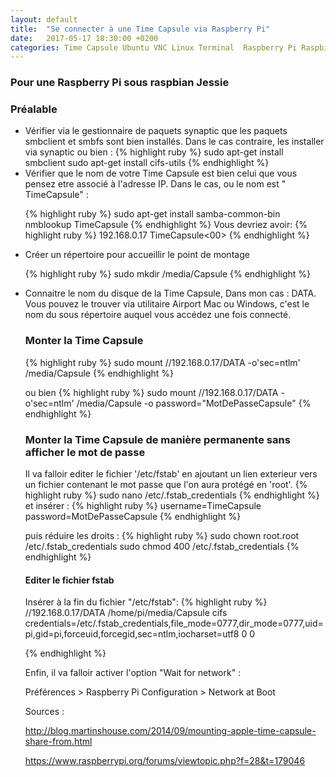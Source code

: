 ```yaml
---
layout: default
title:  "Se connecter à une Time Capsule via Raspberry Pi"
date:   2017-05-17 18:30:00 +0200
categories: Time Capsule Ubuntu VNC Linux Terminal  Raspberry Pi Raspbian 8
---
```


<h3>Pour une Raspberry Pi sous raspbian Jessie</h3>

<h3>Préalable</h3>
<ul>
<li>Vérifier via le gestionnaire de paquets synaptic que les paquets smbclient et smbfs sont bien installés.
Dans le cas contraire, les installer via synaptic ou bien :
{% highlight ruby %}
sudo apt-get install smbclient
sudo apt-get install cifs-utils
{% endhighlight %}

</li>
<li>Vérifier que le nom de votre Time Capsule est bien celui que vous pensez etre associé à l'adresse IP. Dans le cas, ou le nom est " TimeCapsule" :

{% highlight ruby %}
sudo apt-get install samba-common-bin
nmblookup TimeCapsule
{% endhighlight %}
Vous devriez avoir: 
{% highlight ruby %}
192.168.0.17 TimeCapsule<00>
{% endhighlight %}
</li>

<li>Créer un répertoire pour accueillir le point de montage

{% highlight ruby %}
sudo mkdir /media/Capsule
{% endhighlight %}
</li>

<li>Connaitre le nom du disque de la Time Capsule, Dans mon cas : DATA. Vous pouvez le trouver via utilitaire Airport Mac ou Windows, c'est le nom du sous répertoire auquel vous accédez une fois connecté.
</li>


<h3>Monter la Time Capsule</h3>

{% highlight ruby %}
sudo mount //192.168.0.17/DATA -o'sec=ntlm' /media/Capsule
{% endhighlight %}

ou bien 
{% highlight ruby %}
sudo mount //192.168.0.17/DATA -o'sec=ntlm' /media/Capsule -o password="MotDePasseCapsule"
{% endhighlight %}




<h3> Monter la Time Capsule de manière permanente sans afficher le mot de passe </h3>


Il va falloir editer le fichier '/etc/fstab' en ajoutant un lien exterieur vers un fichier contenant le mot passe que l'on aura protégé en 'root'.
{% highlight ruby %}
sudo nano /etc/.fstab_credentials
{% endhighlight %}
et insérer :
{% highlight ruby %}
username=TimeCapsule
password=MotDePasseCapsule
{% endhighlight %}

puis réduire les droits :
{% highlight ruby %}
sudo chown root.root /etc/.fstab_credentials 
sudo chmod 400 /etc/.fstab_credentials 
{% endhighlight %}

<h4> Editer le fichier fstab </h4>
 Insérer à la fin du fichier "/etc/fstab": 
 {% highlight ruby %}
//192.168.0.17/DATA /home/pi/media/Capsule cifs credentials=/etc/.fstab_credentials,file_mode=0777,dir_mode=0777,uid=pi,gid=pi,forceuid,forcegid,sec=ntlm,iocharset=utf8 0 0

{% endhighlight %}


Enfin, il va falloir  activer l'option "Wait for network" :

Préférences > Raspberry Pi Configuration >  Network at Boot




Sources :

<a href="http://blog.martinshouse.com/2014/09/mounting-apple-time-capsule-share-from.html" target="_blanck">http://blog.martinshouse.com/2014/09/mounting-apple-time-capsule-share-from.html</a>

<a herf ="https://www.raspberrypi.org/forums/viewtopic.php?f=28&t=179046" target="_blanck">https://www.raspberrypi.org/forums/viewtopic.php?f=28&t=179046</a>
